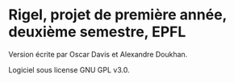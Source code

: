 Rigel, projet de première année, deuxième semestre, EPFL
=
Version écrite par Oscar Davis et Alexandre Doukhan.

Logiciel sous license GNU GPL v3.0.